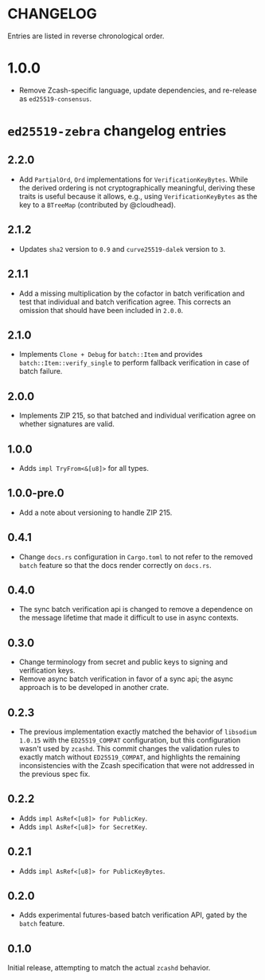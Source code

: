 # CHANGELOG

Entries are listed in reverse chronological order.

# 1.0.0

* Remove Zcash-specific language, update dependencies, and re-release as
  `ed25519-consensus`.

# `ed25519-zebra` changelog entries

## 2.2.0

* Add `PartialOrd`, `Ord` implementations for `VerificationKeyBytes`.  While
  the derived ordering is not cryptographically meaningful, deriving these
  traits is useful because it allows, e.g., using `VerificationKeyBytes` as the
  key to a `BTreeMap` (contributed by @cloudhead).

## 2.1.2

* Updates `sha2` version to `0.9` and `curve25519-dalek` version to `3`.

## 2.1.1

* Add a missing multiplication by the cofactor in batch verification and test
  that individual and batch verification agree.  This corrects an omission that
  should have been included in `2.0.0`.

## 2.1.0

* Implements `Clone + Debug` for `batch::Item` and provides
  `batch::Item::verify_single` to perform fallback verification in case
  of batch failure.

## 2.0.0

* Implements ZIP 215, so that batched and individual verification
  agree on whether signatures are valid.

## 1.0.0

* Adds `impl TryFrom<&[u8]>` for all types.

## 1.0.0-pre.0

* Add a note about versioning to handle ZIP 215.

## 0.4.1

* Change `docs.rs` configuration in `Cargo.toml` to not refer to the removed
  `batch` feature so that the docs render correctly on `docs.rs`.

## 0.4.0

* The sync batch verification api is changed to remove a dependence on the
  message lifetime that made it difficult to use in async contexts.

## 0.3.0

* Change terminology from secret and public keys to signing and verification
  keys.
* Remove async batch verification in favor of a sync api; the async approach is
  to be developed in another crate.

## 0.2.3

* The previous implementation exactly matched the behavior of `libsodium`
  `1.0.15` with the `ED25519_COMPAT` configuration, but this configuration
  wasn't used by `zcashd`. This commit changes the validation rules to exactly
  match without `ED25519_COMPAT`, and highlights the remaining inconsistencies
  with the Zcash specification that were not addressed in the previous spec
  fix.

## 0.2.2

* Adds `impl AsRef<[u8]> for PublicKey`.
* Adds `impl AsRef<[u8]> for SecretKey`.

## 0.2.1

* Adds `impl AsRef<[u8]> for PublicKeyBytes`.

## 0.2.0

* Adds experimental futures-based batch verification API, gated by the `batch` feature.

## 0.1.0

Initial release, attempting to match the actual `zcashd` behavior.
